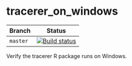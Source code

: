 # tracerer_on_windows

Branch   | Status
---------|----------------
`master` | [![Build status](https://ci.appveyor.com/api/projects/status/jyhck66d6yrbr12h/branch/master?svg=true)](https://ci.appveyor.com/project/richelbilderbeek/tracerer-on-windows/branch/master)

Verify the tracerer R package runs on Windows.
